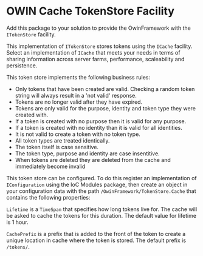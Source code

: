 # OWIN Cache TokenStore Facility

Add this package to your solution to provide the OwinFramework with the `ITokenStore` facility.

This implementation of `ITokenStore` stores tokens using the `ICache` facility. Select an implementation of `ICache` that
meets your needs in terms of sharing information across server farms, performance, scaleability and persistence.

This token store implements the following business rules:

* Only tokens that have been created are valid. Checking a random token string will always result in a 'not valid' response.
* Tokens are no longer valid after they have expired.
* Tokens are only valid for the purpose, identity and token type they were created with.
* If a token is created with no purpose then it is valid for any purpose.
* If a token is created with no identity than it is valid for all identities.
* It is not valid to create a token with no token type.
* All token types are treated identically.
* The token itself is case sensitive.
* The token type, purpose and identity are case insentitive.
* When tokens are deleted they are deleted from the cache and immediately become invalid

This token store can be configured. To do this register an implementation of `IConfiguration` using the IoC Modules package, then
create an object in your configuration data with the path `/OwinFramework/TokenStore.Cache` that contains the following properties:

`Lifetime` is a `TimeSpan` that specifies how long tokens live for. The cache will be asked to cache the tokens for this duration.
The default value for lifetime is 1 hour.

`CachePrefix` is a prefix that is added to the front of the token to create a unique location in cache where the token is stored.
The default prefix is `/tokens/`.
